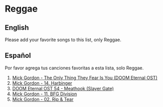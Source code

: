 # Reggae

## English
Please add your favorite songs to this list, only Reggae.

## Español
Por favor agrega tus canciones favoritas a esta lista, solo Reggae.

1. [Mick Gordon - The Only Thing They Fear Is You (DOOM Eternal OST)](https://youtu.be/rJYBzFBpP_8)
2. [Mick Gordon - 14. Harbinger](https://youtu.be/b2YG8DX0ees)
3. [DOOM Eternal OST 54 - Meathook (Slayer Gate)](https://youtu.be/Fw21lF9chYE)
4. [Mick Gordon - 11. BFG Division](https://youtu.be/QHRuTYtSbJQ)
5. [Mick Gordon - 02. Rip & Tear](https://youtu.be/zZMg9ryeWOw)